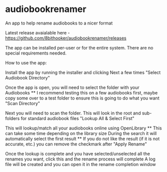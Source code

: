 # audiobookrenamer
An app to help rename audiobooks to a nicer format

Latest release avaialable here - https://github.com/8bithooker/audiobookrenamer/releases


The app can be installed per-user or for the entire system. There are no special requirements needed.

How to use the app:

Install the app by running the installer and clicking Next a few times
"Select Audiobook Directory"

Once the app is open, you will need to select the folder with your Audiobooks ** I recommend testing this on a few audiobooks first, maybe copy some over to a test folder to ensure this is going to do what you want
"Scan Directory"

Next you will need to scan the folder. This will look in the root and sub-folders for standard audiobook files
"Lookup All & Select First"

This will lookup/match all your audiobooks online using OpenLibrary ** This can take some time depending on the library size
During the search it will automatically select the first result ** If you do not like the result (if it is not accurate, etc.) you can remove the checkmark after
"Apply Rename"

Once the lookup is complete and you have selected/unselected all the renames you want, click this and the rename process will complete
A log file will be created and you can open it in the rename completion window
